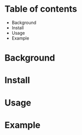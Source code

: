 # Table of contents
- Background
- Install
- Usage
- Example

# Background
# Install
# Usage
# Example

